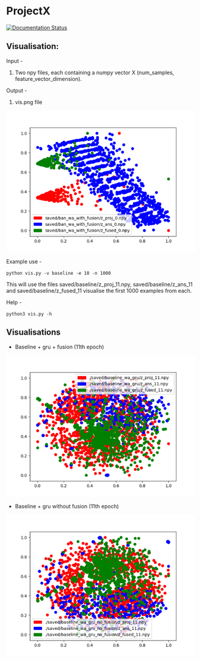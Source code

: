 # ProjectX

<div>
	<a href="https://openvqa.readthedocs.io/en/latest/?badge=latest"><img alt="Documentation Status" src="https://readthedocs.org/projects/openvqa/badge/?version=latest"/></a>
</div>

## Visualisation:

Input -
1. Two npy files, each containing a numpy vector X (num_samples, feature_vector_dimension).

Output -
1. vis.png file

![vis.png](vis.png)

Example use - 
```
python vis.py -v baseline -e 10 -n 1000
```
This will use the files saved/baseline/z_proj_11.npy, saved/baseline/z_ans_11 and saved/baseline/z_fused_11 visualise the first 1000 examples from each.

Help - 
```
python3 vis.py -h
```

## Visualisations

- Baseline + gru + fusion (11th epoch)

![visualisation](images/11f.png)

- Baseline + gru without fusion (11th epoch) 

![visualisation](images/11wof.png)
